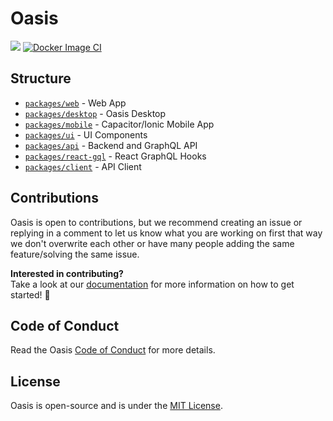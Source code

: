 # Oasis

<img src='https://img.shields.io/badge/License-MIT-blue.svg' > [![Docker Image CI](https://github.com/oasis-sh/oasis/actions/workflows/docker-image.yml/badge.svg)](https://github.com/oasis-sh/oasis/actions/workflows/docker-image.yml)

## Structure
- [`packages/web`](/packages/web) - Web App
- [`packages/desktop`](/packages/desktop) - Oasis Desktop
- [`packages/mobile`](/packages/mobile) - Capacitor/Ionic Mobile App
- [`packages/ui`](/packages/ui) - UI Components
- [`packages/api`](/packages/api) - Backend and GraphQL API
- [`packages/react-gql`](/packages/react-gql) - React GraphQL Hooks
- [`packages/client`](/packages/bot-client) - API Client

## Contributions
Oasis is open to contributions, but we recommend creating an issue or replying in a comment to let us know what you are working on first that way we don't overwrite each other or have many people adding the same feature/solving the same issue. <br/>

**Interested in contributing?** <br/>
Take a look at our [documentation](/docs) for more information on how to get started! 🎉

## Code of Conduct
Read the Oasis [Code of Conduct](/docs/guidelines/CODE_OF_CONDUCT.md) for more details.

## License
Oasis is open-source and is under the [MIT License](LICENSE).

